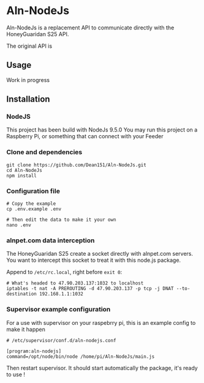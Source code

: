 # Aln-NodeJs

Aln-NodeJs is a replacement API to communicate directly with the HoneyGuaridan S25 API.

The original API is

## Usage

Work in progress

## Installation

### NodeJS

This project has been build with NodeJs 9.5.0
You may run this project on a Raspberry Pi, or something that can connect with your Feeder

### Clone and dependencies

```
git clone https://github.com/Dean151/Aln-NodeJs.git
cd Aln-NodeJs
npm install
```

### Configuration file

```
# Copy the example
cp .env.example .env

# Then edit the data to make it your own
nano .env
```

### alnpet.com data interception

The HoneyGuaridan S25 create a socket directly with alnpet.com servers. You want to intercept this socket to treat it with this node.js package.

Append to `/etc/rc.local`, right before `exit 0`:

```
# What's headed to 47.90.203.137:1032 to localhost
iptables -t nat -A PREROUTING -d 47.90.203.137 -p tcp -j DNAT --to-destination 192.168.1.1:1032
```

### Supervisor example configuration

For a use with supervisor on your raspebrry pi, this is an example config to make it happen

```
# /etc/supervisor/conf.d/aln-nodejs.conf

[program:aln-nodejs]
command=/opt/node/bin/node /home/pi/Aln-NodeJs/main.js
```

Then restart supervisor. It should start automatically the package, it's ready to use !
